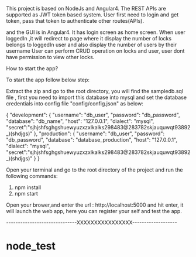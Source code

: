 This project is based on NodeJs and Angular4. The REST APIs are supported as JWT token based system.
User first need to login and get token, pass that token to authenticate other routes(APIs).

and the GUI is in Angular4. It has login screen as home screen. When user loggedIn ,it will redirect to page
where it display the number of locks belongs to loggedIn user and also display the number of users by their username
User can perform CRUD operation on locks and user, user dont have permission to view other locks.

How to start the app?

To start the app follow below step:

Extract the zip and go to the root directory, you will find the sampledb.sql file , first you need to import this
database into mysql and set the database credentials into config file "config/config.json" as below:

{
  "development": {
    "username": "db_user",
    "password": "db_password",
    "database": "db_name",
    "host": "127.0.0.1",
    "dialect": "mysql",
    "secret":"sjhjshfsghgshuewyuzxzxlkalks298483@283782skjauquwqt93892_)(shdjgs)"
  },
  "production": {
    "username": "db_user",
    "password": "db_password",
    "database": "database_production",
    "host": "127.0.0.1",
    "dialect": "mysql",
    "secret":"sjhjshfsghgshuewyuzxzxlkalks298483@283782skjauquwqt93892_)(shdjgs)"
  }
}

Open your terminal and go to the root directory of the project and run the following commands:

1. npm install
2. npm start

Open your brower,and enter the url : http://localhost:5000 and hit enter, it will launch the web app,
here you can register your self and test the app.

------------------------------XXXXXXXXXXXXXXXX-------------------
# node_test
